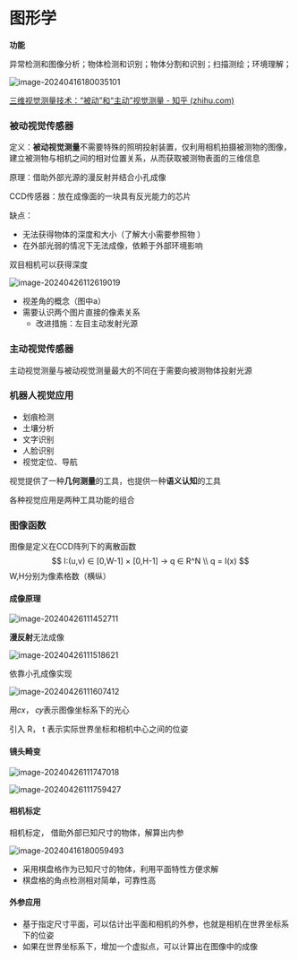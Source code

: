 # 图形学

**功能**

异常检测和图像分析；物体检测和识别；物体分割和识别；扫描测绘；环境理解；

![image-20240416180035101](https://philfan-pic.oss-cn-beijing.aliyuncs.com/img/image-20240416180035101.png)



[三维视觉测量技术：“被动”和“主动”视觉测量 - 知乎 (zhihu.com)](https://zhuanlan.zhihu.com/p/590263368)

### 被动视觉传感器

定义：**被动视觉测量**不需要特殊的照明投射装置，仅利用相机拍摄被测物的图像，建立被测物与相机之间的相对位置关系，从而获取被测物表面的三维信息

原理：借助外部光源的漫反射并结合小孔成像

CCD传感器：放在成像面的一块具有反光能力的芯片

缺点：

- 无法获得物体的深度和大小（了解大小需要参照物 ）
- 在外部光弱的情况下无法成像，依赖于外部环境影响

双目相机可以获得深度

![image-20240426112619019](https://philfan-pic.oss-cn-beijing.aliyuncs.com/img/image-20240426112619019.png)

- 视差角的概念（图中a）
- 需要认识两个图片直接的像素关系
  - 改进措施：左目主动发射光源



### 主动视觉传感器

主动视觉测量与被动视觉测量最大的不同在于需要向被测物体投射光源



### 机器人视觉应用

- 划痕检测
- 土壤分析
- 文字识别
- 人脸识别
- 视觉定位、导航

视觉提供了一种**几何测量**的工具，也提供一种**语义认知**的工具

各种视觉应用是两种工具功能的组合



### 图像函数

图像是定义在CCD阵列下的离散函数  
$$
I:(u,v) ∈ [0,W-1] × [0,H-1] → q ∈ R^N  \\
q = I(x)
$$
W,H分别为像素格数（横纵）



#### 成像原理

![image-20240426111452711](https://philfan-pic.oss-cn-beijing.aliyuncs.com/img/image-20240426111452711.png)

**漫反射**无法成像

![image-20240426111518621](https://philfan-pic.oss-cn-beijing.aliyuncs.com/img/image-20240426111518621.png)

依靠小孔成像实现

![image-20240426111607412](https://philfan-pic.oss-cn-beijing.aliyuncs.com/img/image-20240426111607412.png)

用𝑐𝑥， 𝑐𝑦表示图像坐标系下的光心  

引入 R， t 表示实际世界坐标和相机中心之间的位姿  

#### 镜头畸变

![image-20240426111747018](https://philfan-pic.oss-cn-beijing.aliyuncs.com/img/image-20240426111747018.png)

![image-20240426111759427](https://philfan-pic.oss-cn-beijing.aliyuncs.com/img/image-20240426111759427.png)



#### 相机标定

相机标定， 借助外部已知尺寸的物体，解算出内参

![image-20240416180059493](https://philfan-pic.oss-cn-beijing.aliyuncs.com/img/image-20240416180059493.png)

- 采用棋盘格作为已知尺寸的物体，利用平面特性方便求解  
- 棋盘格的角点检测相对简单，可靠性高  

#### 外参应用

- 基于指定尺寸平面，可以估计出平面和相机的外参，也就是相机在世界坐标系下的位姿
- 如果在世界坐标系下，增加一个虚拟点，可以计算出在图像中的成像  

